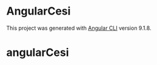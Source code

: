 # AngularCesi

This project was generated with [Angular CLI](https://github.com/angular/angular-cli) version 9.1.8.

# angularCesi
